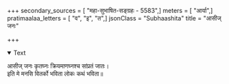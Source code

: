 +++
secondary_sources = [ "महा-सुभाषित-सङ्ग्रहः - 5583",]
meters = [ "आर्या",]
pratimaalaa_letters = [ "व", "इ", "त",]
jsonClass = "Subhaashita"
title = "आसीज् जनः"

+++

<details open><summary>Text</summary>

आसीज् जनः कृतघ्नः क्रियमाणघ्नश्च सांप्रतं जातः।  
इति मे मनसि वितर्को भविता लोकः कथं भविता॥
</details>
